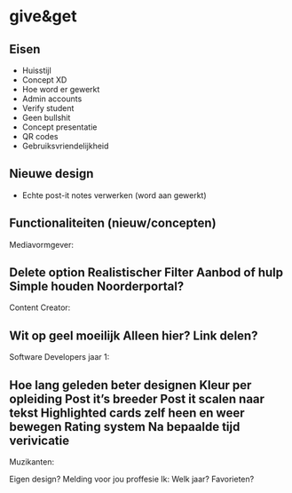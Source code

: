 # give&get

## Eisen

- Huisstijl
- Concept XD
- Hoe word er gewerkt
- Admin accounts
- Verify student
- Geen bullshit
- Concept presentatie
- QR codes
- Gebruiksvriendelijkheid


## Nieuwe design

- Echte post-it notes verwerken (word aan gewerkt)

## Functionaliteiten (nieuw/concepten)

Mediavormgever:

Delete option
Realistischer 
Filter
Aanbod of hulp
Simple houden
Noorderportal?
 -------------------------------------------------------------------------------------------------------------------------------------
Content Creator:

Wit op geel moeilijk
Alleen hier?
Link delen?
 -------------------------------------------------------------------------------------------------------------------------------------
Software Developers jaar 1:

Hoe lang geleden beter designen
Kleur per opleiding
Post it’s breeder
Post it scalen naar tekst
Highlighted cards zelf heen en weer bewegen
Rating system
Na bepaalde tijd verivicatie
 -------------------------------------------------------------------------------------------------------------------------------------
Muzikanten:

Eigen design?
Melding voor jou proffesie
Ik:
Welk jaar?
Favorieten?
